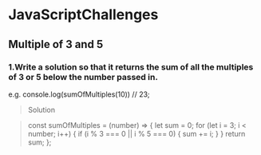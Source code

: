 # JavaScriptChallenges
## Multiple of 3 and 5
### 1.Write a solution so that it returns the sum of all the multiples of 3 or 5 below the number passed in.
 e.g. console.log(sumOfMultiples(10)) // 23;
 
> Solution

   > const sumOfMultiples = (number) => {
  let sum = 0; 
  for (let i = 3; i < number; i++) {
  if (i % 3 === 0 || i % 5 === 0) {
      sum += i;
    } 
  }
  return sum;
};
